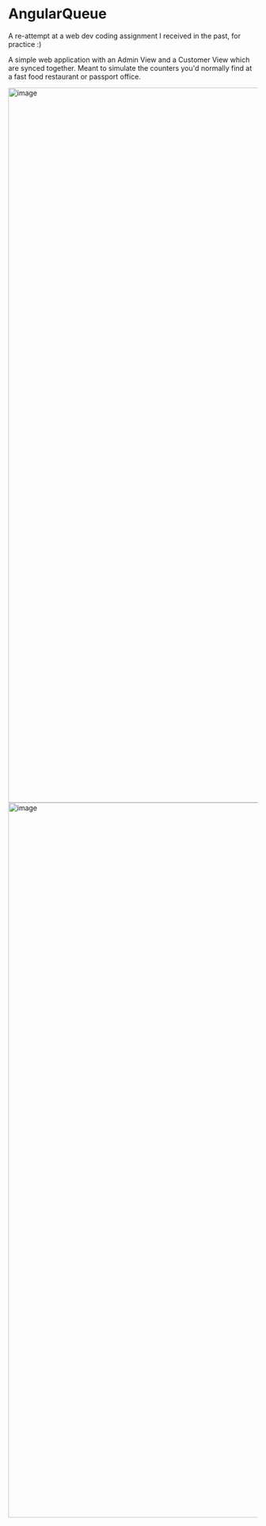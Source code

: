 # AngularQueue

A re-attempt at a web dev coding assignment I received in the past, for practice :)

A simple web application with an Admin View and a Customer View which are synced together. Meant to simulate the counters you'd normally find at a fast food restaurant or passport office.

<img width="1440" alt="image" src="https://github.com/Candyzorua/angular-queue/assets/75513525/95f1553f-2d69-47d6-a23f-02a97518699f">
<img width="1440" alt="image" src="https://github.com/Candyzorua/angular-queue/assets/75513525/6f3ace6e-8166-4dc5-a5b0-1e1c693ef7de">

